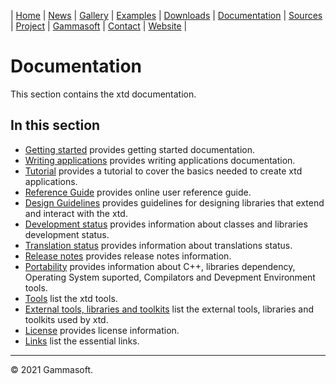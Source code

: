| [Home](home.md) | [News](news.md) | [Gallery](gallery.md) | [Examples](examples.md) | [Downloads](downloads.md) | [Documentation](documentation.md) | [Sources](https://github.com/gammasoft71/xtd) | [Project](https://sourceforge.net/projects/xtdpro/) | [Gammasoft](gammasoft.md)  | [Contact](contact.md) | [Website](https://gammasoft71.wixsite.com/xtdpro) |

# Documentation

This section contains the xtd documentation. ​

## In this section

* [Getting started](getting_started.md) provides getting started documentation.
* [Writing applications](writing_applications.md) provides writing applications documentation.
* [Tutorial](tutorial.md) provides a tutorial to cover the basics needed to create xtd applications.
* [Reference Guide](https://codedocs.xyz/gammasoft71/xtd/index.html) provides online user reference guide.
* [Design Guidelines](design_guidelines.md) provides guidelines for designing libraries that extend and interact with the xtd.
* [Development status](development_status.md) provides information about classes and libraries development status.
* [Translation status](translations_status.md) provides information about translations status.
* [Release notes](release_notes.md) provides release notes information.
* [Portability](portability.md) provides information about C++, libraries dependency, Operating System suported, Compilators and Devepment Environment tools.
* [Tools](tools.md) list the xtd tools.
* [External tools, libraries and toolkits](external_tools_libraries_and_toolkits.md) list the external tools, libraries and toolkits used by xtd.
* [License](license.md) provides license information.
* [Links](links.md) list the essential links.

______________________________________________________________________________________________

© 2021 Gammasoft.
